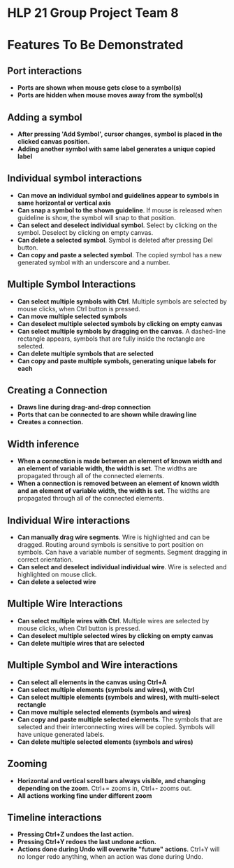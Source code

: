# HLP 21 Group Project Team 8

# Features To Be Demonstrated

## Port interactions
* **Ports are shown when mouse gets close to a symbol(s)**
* **Ports are hidden when mouse moves away from the symbol(s)**

## Adding a symbol
* **After pressing 'Add Symbol', cursor changes, symbol is placed in the clicked canvas position.**
* **Adding another symbol with same label generates a unique copied label**

## Individual symbol interactions
* **Can move an individual symbol and guidelines appear to symbols in same horizontal or vertical axis**
* **Can snap a symbol to the shown guideline**. If mouse is released when guideline is show, the symbol will snap to that position.
* **Can select and deselect individual symbol**. Select by clicking on the symbol. Deselect by clicking on empty canvas.
* **Can delete a selected symbol**. Symbol is deleted after pressing Del button.
* **Can copy and paste a selected symbol**. The copied symbol has a new generated symbol with an underscore and a number.

## Multiple Symbol Interactions
* **Can select multiple symbols with Ctrl**. Multiple symbols are selected by mouse clicks, when Ctrl button is pressed.
* **Can move multiple selected symbols**
* **Can deselect multiple selected symbols by clicking on empty canvas**
* **Can select multiple symbols by dragging on the canvas**. A dashed-line rectangle appears, symbols that are fully inside the rectangle are selected.
* **Can delete multiple symbols that are selected**
* **Can copy and paste multiple symbols, generating unique labels for each**

## Creating a Connection
* **Draws line during drag-and-drop connection**
* **Ports that can be connected to are shown while drawing line**
* **Creates a connection.**

## Width inference
* **When a connection is made between an element of known width and an element of variable width, the width is set**. The widths are propagated through all of the connected elements.
* **When a connection is removed between an element of known width and an element of variable width, the width is set**. The widths are propagated through all of the connected elements.

## Individual Wire interactions
* **Can manually drag wire segments**. Wire is highlighted and can be dragged. Routing around symbols is sensitive to port position on symbols. Can have a variable number of segments. Segment dragging in correct orientation.
* **Can select and deselect individual individual wire**. Wire is selected and highlighted on mouse click.
* **Can delete a selected wire**

## Multiple Wire Interactions
* **Can select multiple wires with Ctrl**. Multiple wires are selected by mouse clicks, when Ctrl button is pressed.
* **Can deselect multiple selected wires by clicking on empty canvas**
* **Can delete multiple wires that are selected**

## Multiple Symbol and Wire interactions
* **Can select all elements in the canvas using Ctrl+A**
* **Can select multiple elements (symbols and wires), with Ctrl**
* **Can select multiple elements (symbols and wires), with multi-select rectangle**
* **Can move multiple selected elements (symbols and wires)**
* **Can copy and paste multiple selected elements**. The symbols that are selected and their interconnecting wires will be copied. Symbols will have unique generated labels.
* **Can delete multiple selected elements (symbols and wires)**

## Zooming
* **Horizontal and vertical scroll bars always visible, and changing depending on the zoom**. Ctrl+= zooms in, Ctrl+- zooms out.
* **All actions working fine under different zoom**

## Timeline interactions
* **Pressing Ctrl+Z undoes the last action.**
* **Pressing Ctrl+Y redoes the last undone action.**
* **Actions done during Undo will overwrite "future" actions**. Ctrl+Y will no longer redo anything, when an action was done during Undo.
